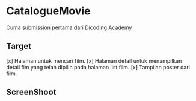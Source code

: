 # CatalogueMovie
Cuma submission pertama dari Dicoding Academy
## Target
[x] Halaman untuk mencari film.
[x] Halaman detail untuk menampilkan detail fim yang telah dipilih pada halaman list 
film.
[x] Tampilan poster dari film.

## ScreenShoot
